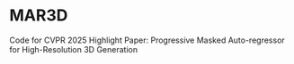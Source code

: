 # MAR3D
Code for CVPR 2025 Highlight Paper: Progressive Masked Auto-regressor for High-Resolution 3D Generation
